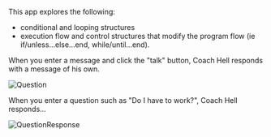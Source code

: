 This app explores the following:
- conditional and looping structures
- execution flow and control structures that modify the program flow (ie if/unless...else...end, while/until...end).

When you enter a message and click the "talk" button, Coach Hell responds with a message of his own.

![Question](https://user-images.githubusercontent.com/100665876/209419539-b2dd9610-ecfe-46d9-a985-26cb52874c18.jpeg)

When you enter a question such as "Do I have to work?", Coach Hell responds...

![QuestionResponse](https://user-images.githubusercontent.com/100665876/209419770-62ff8746-8a85-4f16-b651-4a4e6f468dad.jpeg)



